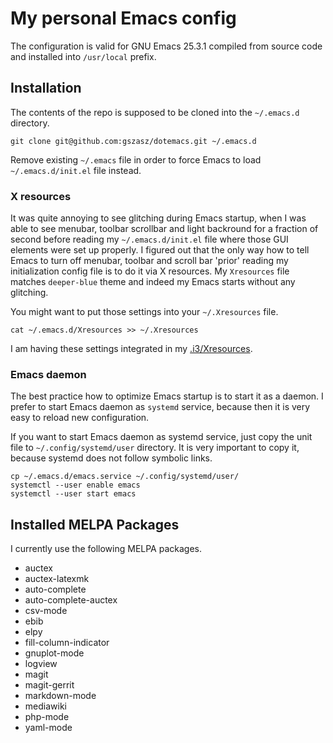 # My personal Emacs config

The configuration is valid for GNU Emacs 25.3.1 compiled from source code and
installed into `/usr/local` prefix.


## Installation

The contents of the repo is supposed to be cloned into the `~/.emacs.d`
directory.

```
git clone git@github.com:gszasz/dotemacs.git ~/.emacs.d
```

Remove existing `~/.emacs` file in order to force Emacs to load
`~/.emacs.d/init.el` file instead.


### X resources

It was quite annoying to see glitching during Emacs startup, when I was able to
see menubar, toolbar scrollbar and light backround for a fraction of second
before reading my `~/.emacs.d/init.el` file where those GUI elements were set up
properly.  I figured out that the only way how to tell Emacs to turn off
menubar, toolbar and scroll bar 'prior' reading my initialization config file is
to do it via X resources.  My `Xresources` file matches `deeper-blue` theme and
indeed my Emacs starts without any glitching.

You might want to put those settings into your `~/.Xresources` file.

```
cat ~/.emacs.d/Xresources >> ~/.Xresources
```

I am having these settings integrated in my [.i3/Xresources](doti3/blob/master/Xresources).


### Emacs daemon

The best practice how to optimize Emacs startup is to start it as a daemon.  I
prefer to start Emacs daemon as `systemd` service, because then it is very easy
to reload new configuration.

If you want to start Emacs daemon as systemd service, just copy the unit file to
`~/.config/systemd/user` directory.  It is very important to copy it, because
systemd does not follow symbolic links.

```
cp ~/.emacs.d/emacs.service ~/.config/systemd/user/
systemctl --user enable emacs
systemctl --user start emacs
```

## Installed MELPA Packages

I currently use the following MELPA packages.

* auctex
* auctex-latexmk
* auto-complete
* auto-complete-auctex
* csv-mode
* ebib
* elpy
* fill-column-indicator
* gnuplot-mode
* logview
* magit
* magit-gerrit
* markdown-mode
* mediawiki
* php-mode
* yaml-mode
